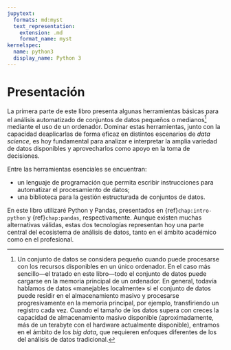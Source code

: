 ```yaml
---
jupytext:
  formats: md:myst
  text_representation:
    extension: .md
    format_name: myst
kernelspec:
  name: python3
  display_name: Python 3
---
```


# Presentación

La primera parte de este libro presenta algunas herramientas básicas para el
análisis automatizado de conjuntos de datos pequeños o medianos[^big-data]
mediante el uso de un ordenador. Dominar estas herramientas, junto con la
capacidad deaplicarlas de forma eficaz en distintos escenarios de
_data science_, es hoy fundamental para analizar e interpretar la amplia
variedad de datos disponibles y aprovecharlos como apoyo en la toma de
decisiones.

Entre las herramientas esenciales se encuentran:

- un lenguaje de programación que permita escribir instrucciones para
  automatizar el procesamiento de datos;
- una biblioteca para la gestión estructurada de conjuntos de datos.

En este libro utilizaré Python y Pandas, presentados en
{ref}`chap:intro-python` y {ref}`chap:pandas`, respectivamente. Aunque
existen muchas alternativas válidas, estas dos tecnologías representan hoy
una parte central del ecosistema de análisis de datos, tanto en el ámbito
académico como en el profesional.

[^big-data]: Un conjunto de datos se considera pequeño cuando puede procesarse
con los recursos disponibles en un único ordenador. En el caso más
sencillo&mdash;el tratado en este libro&mdash;todo el conjunto de datos puede
cargarse en la memoria principal de un ordenador. En general, todavía hablamos
de datos «manejables localmente» si el conjunto de datos puede residir en el
almacenamiento masivo y procesarse progresivamente en la memoria principal, por
ejemplo, transfiriendo un registro cada vez. Cuando el tamaño de los datos
supera con creces la capacidad de almacenamiento masivo disponible
(aproximadamente, más de un terabyte con el hardware actualmente disponible),
entramos en el ámbito de los _big data_, que requieren enfoques diferentes de
los del análisis de datos tradicional.
